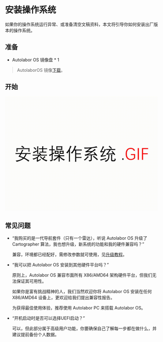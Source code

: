 # 安装操作系统

如果你的操作系统运行异常、或准备清空文稿资料，本文将引导你如何安装出厂版本的操作系统。

## 准备

* Autolabor OS 镜像盘 * 1

> AutolaborOS 镜像[下载](http://www.autolabor.com.cn/download)。

## 开始

![](imgs/install_os.gif)


## 常见问题

* “我购买的是一代导航套件（只有一个雷达），听说 Autolabor OS 升级了 Cartographer 算法，我也想升级，新系统的功能和我的硬件兼容吗？”

  兼容，环境都已经配好，需修改参数就可使用，见[升级教程](../../version_two/update/doc.md)。

* “我可以把 Autolabor OS 安装到其他硬件平台吗？”

  原则上，Autolabor OS 兼容市面所有 X86/AMD64 架构硬件平台，但我们无法保证其可用性。

  如果你是富有挑战精神的人，我们当然欢迎你将 Autolabor OS 安装在任何 X86/AMD64 设备上，更欢迎给我们提出兼容性报告。

  为获得最佳使用体验，推荐使用 Autolabor PC 来搭载 Autolabor OS。

* “开机启动时是否可以选择UEFI启动？”

    可以，但此部分属于高级用户功能，你要确保自己了解每一步都在做什么，并建议提前备份个人数据。
